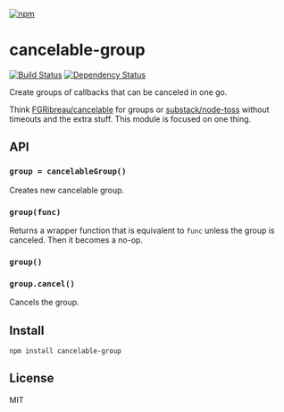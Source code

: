 [![npm](https://nodei.co/npm/cancelable-group.png)](https://nodei.co/npm/cancelable-group/)

# cancelable-group

[![Build Status][travis-badge]][travis] [![Dependency Status][david-badge]][david]

Create groups of callbacks that can be canceled in one go.

Think [FGRibreau/cancelable] for groups or [substack/node-toss] without timeouts and the extra stuff. This module is focused on one thing.

[FGRibreau/cancelable]: https://github.com/FGRibreau/cancelable
[substack/node-toss]: https://github.com/substack/node-toss

[Travis]: https://travis-ci.org/eush77/cancelable-group
[travis-badge]: https://travis-ci.org/eush77/cancelable-group.svg
[david]: https://david-dm.org/eush77/cancelable-group
[david-badge]: https://david-dm.org/eush77/cancelable-group.png

## API

### `group = cancelableGroup()`

Creates new cancelable group.

### `group(func)`

Returns a wrapper function that is equivalent to `func` unless the group is canceled. Then it becomes a no-op.

### `group()`
### `group.cancel()`

Cancels the group.

## Install

```
npm install cancelable-group
```

## License

MIT
